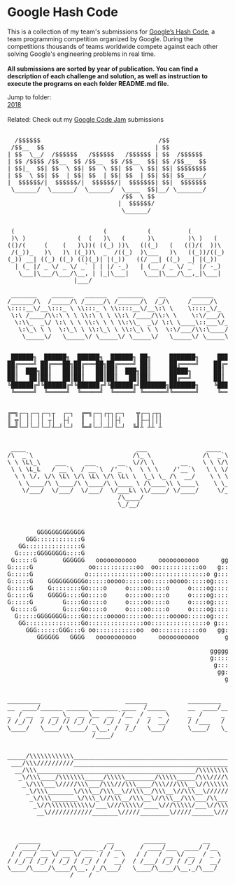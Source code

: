 <h1>Google Hash Code</h1>

This is a collection of my team's submissions for <a href="https://hashcode.withgoogle.com/">Google’s Hash Code</a>, a team programming competition organized by Google. During the competitions thousands of teams worldwide compete against each other solving Google's engineering problems in real time.
<br><br>
<b>All submissions are sorted by year of publication. You can find a description of each challenge and solution, as well as instruction to execute the programs on each folder README.md file.</b>
<br>

Jump to folder:<br>
<a href="https://github.com/yogurt1989/Google-Hash-Code/tree/master/2018">2018</a><br>
<br>
Related: Check out my <a href="https://github.com/yogurt1989/Google-Code-JAM/tree/master">Google Code Jam</a> submissions<br>
<br>

<pre>
  /$$$$$$                                /$$                  /$$$$$$                  /$$                    /$$$$$                        
 /$$__  $$                              | $$                 /$$__  $$                | $$                   |__  $$                        
| $$  \__/  /$$$$$$   /$$$$$$   /$$$$$$ | $$  /$$$$$$       | $$  \__/  /$$$$$$   /$$$$$$$  /$$$$$$             | $$  /$$$$$$  /$$$$$$/$$$$ 
| $$ /$$$$ /$$__  $$ /$$__  $$ /$$__  $$| $$ /$$__  $$      | $$       /$$__  $$ /$$__  $$ /$$__  $$            | $$ |____  $$| $$_  $$_  $$
| $$|_  $$| $$  \ $$| $$  \ $$| $$  \ $$| $$| $$$$$$$$      | $$      | $$  \ $$| $$  | $$| $$$$$$$$       /$$  | $$  /$$$$$$$| $$ \ $$ \ $$
| $$  \ $$| $$  | $$| $$  | $$| $$  | $$| $$| $$_____/      | $$    $$| $$  | $$| $$  | $$| $$_____/      | $$  | $$ /$$__  $$| $$ | $$ | $$
|  $$$$$$/|  $$$$$$/|  $$$$$$/|  $$$$$$$| $$|  $$$$$$$      |  $$$$$$/|  $$$$$$/|  $$$$$$$|  $$$$$$$      |  $$$$$$/|  $$$$$$$| $$ | $$ | $$
 \______/  \______/  \______/  \____  $$|__/ \_______/       \______/  \______/  \_______/ \_______/       \______/  \_______/|__/ |__/ |__/
                               /$$  \ $$                                                                                                    
                              |  $$$$$$/                                                                                                    
                               \______/    


 (                        (           (          (                               
 )\ )              (  (   )\   (      )\         )\ )   (      (      )     )    
(()/(     (    (   )\))( ((_) ))\   (((_)   (   (()/(  ))\     )\  ( /(    (     
 /(_))_   )\   )\ ((_))\  _  /((_)  )\___   )\   ((_))/((_)   ((_) )(_))   )\  ' 
(_)) __| ((_) ((_) (()(_)| |(_))   ((/ __| ((_)  _| |(_))    _ | |((_)_  _((_))  
  | (_ |/ _ \/ _ \/ _` | | |/ -_)   | (__ / _ \/ _` |/ -_)  | || |/ _` || '  \() 
   \___|\___/\___/\__, | |_|\___|    \___|\___/\__,_|\___|   \__/ \__,_||_|_|_|  
                  |___/ 

 _______    ______   ______   _______    __       ______       ______   ______   ______   ______       _________  ________   ___ __ __     
/______/\  /_____/\ /_____/\ /______/\  /_/\     /_____/\     /_____/\ /_____/\ /_____/\ /_____/\     /________/\/_______/\ /__//_//_/\    
\::::__\/__\:::_ \ \\:::_ \ \\::::__\/__\:\ \    \::::_\/_    \:::__\/ \:::_ \ \\:::_ \ \\::::_\/_    \__.::.__\/\::: _  \ \\::\| \| \ \   
 \:\ /____/\\:\ \ \ \\:\ \ \ \\:\ /____/\\:\ \    \:\/___/\    \:\ \  __\:\ \ \ \\:\ \ \ \\:\/___/\     /_\::\ \  \::(_)  \ \\:.      \ \  
  \:\\_  _\/ \:\ \ \ \\:\ \ \ \\:\\_  _\/ \:\ \____\::___\/_    \:\ \/_/\\:\ \ \ \\:\ \ \ \\::___\/_    \:.\::\ \  \:: __  \ \\:.\-/\  \ \ 
   \:\_\ \ \  \:\_\ \ \\:\_\ \ \\:\_\ \ \  \:\/___/\\:\____/\    \:\_\ \ \\:\_\ \ \\:\/.:| |\:\____/\    \: \  \ \  \:.\ \  \ \\. \  \  \ \
    \_____\/   \_____\/ \_____\/ \_____\/   \_____\/ \_____\/     \_____\/ \_____\/ \____/_/ \_____\/     \_____\/   \__\/\__\/ \__\/ \__\/
               
               
 ██████╗  ██████╗  ██████╗  ██████╗ ██╗     ███████╗     ██████╗ ██████╗ ██████╗ ███████╗         ██╗ █████╗ ███╗   ███╗
██╔════╝ ██╔═══██╗██╔═══██╗██╔════╝ ██║     ██╔════╝    ██╔════╝██╔═══██╗██╔══██╗██╔════╝         ██║██╔══██╗████╗ ████║
██║  ███╗██║   ██║██║   ██║██║  ███╗██║     █████╗      ██║     ██║   ██║██║  ██║█████╗           ██║███████║██╔████╔██║
██║   ██║██║   ██║██║   ██║██║   ██║██║     ██╔══╝      ██║     ██║   ██║██║  ██║██╔══╝      ██   ██║██╔══██║██║╚██╔╝██║
╚██████╔╝╚██████╔╝╚██████╔╝╚██████╔╝███████╗███████╗    ╚██████╗╚██████╔╝██████╔╝███████╗    ╚█████╔╝██║  ██║██║ ╚═╝ ██║
 ╚═════╝  ╚═════╝  ╚═════╝  ╚═════╝ ╚══════╝╚══════╝     ╚═════╝ ╚═════╝ ╚═════╝ ╚══════╝     ╚════╝ ╚═╝  ╚═╝╚═╝     ╚═╝


╔═╗┌─┐┌─┐┌─┐┬  ┌─┐  ╔═╗┌─┐┌┬┐┌─┐   ╦┌─┐┌┬┐
║ ╦│ ││ ││ ┬│  ├┤   ║  │ │ ││├┤    ║├─┤│││
╚═╝└─┘└─┘└─┘┴─┘└─┘  ╚═╝└─┘─┴┘└─┘  ╚╝┴ ┴┴ ┴ 


 ____                              ___                ____                __                _____                           
/\  _`\                           /\_ \              /\  _`\             /\ \              /\___ \                          
\ \ \L\_\    ___     ___      __  \//\ \       __    \ \ \/\_\    ___    \_\ \      __     \/__/\ \     __       ___ ___    
 \ \ \L_L   / __`\  / __`\  /'_ `\  \ \ \    /'__`\   \ \ \/_/_  / __`\  /'_` \   /'__`\      _\ \ \  /'__`\   /' __` __`\  
  \ \ \/, \/\ \L\ \/\ \L\ \/\ \L\ \  \_\ \_ /\  __/    \ \ \L\ \/\ \L\ \/\ \L\ \ /\  __/     /\ \_\ \/\ \L\.\_ /\ \/\ \/\ \ 
   \ \____/\ \____/\ \____/\ \____ \ /\____\\ \____\    \ \____/\ \____/\ \___,_\\ \____\    \ \____/\ \__/.\_\\ \_\ \_\ \_\
    \/___/  \/___/  \/___/  \/___L\ \\/____/ \/____/     \/___/  \/___/  \/__,_ / \/____/     \/___/  \/__/\/_/ \/_/\/_/\/_/
                              /\____/                                                                                       
                              \_/__/ 

                                                                                                                                                                                                                                                           
                                                                                                                                                             dddddddd                                                                                      
        GGGGGGGGGGGGG                                                     lllllll                                  CCCCCCCCCCCCC                             d::::::d                                   JJJJJJJJJJJ                                        
     GGG::::::::::::G                                                     l:::::l                               CCC::::::::::::C                             d::::::d                                   J:::::::::J                                        
   GG:::::::::::::::G                                                     l:::::l                             CC:::::::::::::::C                             d::::::d                                   J:::::::::J                                        
  G:::::GGGGGGGG::::G                                                     l:::::l                            C:::::CCCCCCCC::::C                             d:::::d                                    JJ:::::::JJ                                        
 G:::::G       GGGGGG   ooooooooooo      ooooooooooo      ggggggggg   gggggl::::l     eeeeeeeeeeee          C:::::C       CCCCCC   ooooooooooo       ddddddddd:::::d     eeeeeeeeeeee                     J:::::J  aaaaaaaaaaaaa      mmmmmmm    mmmmmmm   
G:::::G               oo:::::::::::oo  oo:::::::::::oo   g:::::::::ggg::::gl::::l   ee::::::::::::ee       C:::::C               oo:::::::::::oo   dd::::::::::::::d   ee::::::::::::ee                   J:::::J  a::::::::::::a   mm:::::::m  m:::::::mm 
G:::::G              o:::::::::::::::oo:::::::::::::::o g:::::::::::::::::gl::::l  e::::::eeeee:::::ee     C:::::C              o:::::::::::::::o d::::::::::::::::d  e::::::eeeee:::::ee                 J:::::J  aaaaaaaaa:::::a m::::::::::mm::::::::::m
G:::::G    GGGGGGGGGGo:::::ooooo:::::oo:::::ooooo:::::og::::::ggggg::::::ggl::::l e::::::e     e:::::e     C:::::C              o:::::ooooo:::::od:::::::ddddd:::::d e::::::e     e:::::e                 J:::::j           a::::a m::::::::::::::::::::::m
G:::::G    G::::::::Go::::o     o::::oo::::o     o::::og:::::g     g:::::g l::::l e:::::::eeeee::::::e     C:::::C              o::::o     o::::od::::::d    d:::::d e:::::::eeeee::::::e                 J:::::J    aaaaaaa:::::a m:::::mmm::::::mmm:::::m
G:::::G    GGGGG::::Go::::o     o::::oo::::o     o::::og:::::g     g:::::g l::::l e:::::::::::::::::e      C:::::C              o::::o     o::::od:::::d     d:::::d e:::::::::::::::::e      JJJJJJJ     J:::::J  aa::::::::::::a m::::m   m::::m   m::::m
G:::::G        G::::Go::::o     o::::oo::::o     o::::og:::::g     g:::::g l::::l e::::::eeeeeeeeeee       C:::::C              o::::o     o::::od:::::d     d:::::d e::::::eeeeeeeeeee       J:::::J     J:::::J a::::aaaa::::::a m::::m   m::::m   m::::m
 G:::::G       G::::Go::::o     o::::oo::::o     o::::og::::::g    g:::::g l::::l e:::::::e                 C:::::C       CCCCCCo::::o     o::::od:::::d     d:::::d e:::::::e                J::::::J   J::::::Ja::::a    a:::::a m::::m   m::::m   m::::m
  G:::::GGGGGGGG::::Go:::::ooooo:::::oo:::::ooooo:::::og:::::::ggggg:::::gl::::::le::::::::e                 C:::::CCCCCCCC::::Co:::::ooooo:::::od::::::ddddd::::::dde::::::::e               J:::::::JJJ:::::::Ja::::a    a:::::a m::::m   m::::m   m::::m
   GG:::::::::::::::Go:::::::::::::::oo:::::::::::::::o g::::::::::::::::gl::::::l e::::::::eeeeeeee          CC:::::::::::::::Co:::::::::::::::o d:::::::::::::::::d e::::::::eeeeeeee        JJ:::::::::::::JJ a:::::aaaa::::::a m::::m   m::::m   m::::m
     GGG::::::GGG:::G oo:::::::::::oo  oo:::::::::::oo   gg::::::::::::::gl::::::l  ee:::::::::::::e            CCC::::::::::::C oo:::::::::::oo   d:::::::::ddd::::d  ee:::::::::::::e          JJ:::::::::JJ    a::::::::::aa:::am::::m   m::::m   m::::m
        GGGGGG   GGGG   ooooooooooo      ooooooooooo       gggggggg::::::gllllllll    eeeeeeeeeeeeee               CCCCCCCCCCCCC   ooooooooooo      ddddddddd   ddddd    eeeeeeeeeeeeee            JJJJJJJJJ       aaaaaaaaaa  aaaammmmmm   mmmmmm   mmmmmm
                                                                   g:::::g                                                                                                                                                                                 
                                                       gggggg      g:::::g                                                                                                                                                                                 
                                                       g:::::gg   gg:::::g                                                                                                                                                                                 
                                                        g::::::ggg:::::::g                                                                                                                                                                                 
                                                         gg:::::::::::::g                                                                                                                                                                                  
                                                           ggg::::::ggg                                                                                                                                                                                    
                                                              gggggg    
                              
_________                       ______           _________       _________           _________                    
__  ____/______ ______ _______ ____  /_____      __  ____/______ ______  /_____      ______  /______ ________ ___ 
_  / __  _  __ \_  __ \__  __ `/__  / _  _ \     _  /     _  __ \_  __  / _  _ \     ___ _  / _  __ `/__  __ `__ \
/ /_/ /  / /_/ // /_/ /_  /_/ / _  /  /  __/     / /___   / /_/ // /_/ /  /  __/     / /_/ /  / /_/ / _  / / / / /
\____/   \____/ \____/ _\__, /  /_/   \___/      \____/   \____/ \__,_/   \___/      \____/   \__,_/  /_/ /_/ /_/ 
                       /____/                                                                                                                                                                                                                                                                                                                                             


_____/\\\\\\\\\\\\___________________________________________/\\\\\\____________________________________/\\\\\\\\\_______________________/\\\________________________________/\\\\\\\\\\\____________________________________        
 ___/\\\//////////___________________________________________\////\\\_________________________________/\\\////////_______________________\/\\\_______________________________\/////\\\///_____________________________________       
  __/\\\___________________________________________/\\\\\\\\_____\/\\\_______________________________/\\\/________________________________\/\\\___________________________________\/\\\________________________________________      
   _\/\\\____/\\\\\\\_____/\\\\\________/\\\\\_____/\\\////\\\____\/\\\________/\\\\\\\\_____________/\\\_________________/\\\\\___________\/\\\______/\\\\\\\\____________________\/\\\______/\\\\\\\\\_______/\\\\\__/\\\\\___     
    _\/\\\___\/////\\\___/\\\///\\\____/\\\///\\\__\//\\\\\\\\\____\/\\\______/\\\/////\\\___________\/\\\_______________/\\\///\\\____/\\\\\\\\\____/\\\/////\\\___________________\/\\\_____\////////\\\____/\\\///\\\\\///\\\_    
     _\/\\\_______\/\\\__/\\\__\//\\\__/\\\__\//\\\__\///////\\\____\/\\\_____/\\\\\\\\\\\____________\//\\\_____________/\\\__\//\\\__/\\\////\\\___/\\\\\\\\\\\____________________\/\\\_______/\\\\\\\\\\__\/\\\_\//\\\__\/\\\_   
      _\/\\\_______\/\\\_\//\\\__/\\\__\//\\\__/\\\___/\\_____\\\____\/\\\____\//\\///////______________\///\\\__________\//\\\__/\\\__\/\\\__\/\\\__\//\\///////______________/\\\___\/\\\______/\\\/////\\\__\/\\\__\/\\\__\/\\\_  
       _\//\\\\\\\\\\\\/___\///\\\\\/____\///\\\\\/___\//\\\\\\\\___/\\\\\\\\\__\//\\\\\\\\\\______________\////\\\\\\\\\__\///\\\\\/___\//\\\\\\\/\\__\//\\\\\\\\\\___________\//\\\\\\\\\______\//\\\\\\\\/\\_\/\\\__\/\\\__\/\\\_ 
        __\////////////_______\/////________\/////______\////////___\/////////____\//////////__________________\/////////_____\/////______\///////\//____\//////////_____________\/////////________\////////\//__\///___\///___\///__



   ______                  __        ______          __            __              
  / ____/___  ____  ____ _/ /__     / ____/___  ____/ /__         / /___ _____ ___ 
 / / __/ __ \/ __ \/ __ `/ / _ \   / /   / __ \/ __  / _ \   __  / / __ `/ __ `__ \
/ /_/ / /_/ / /_/ / /_/ / /  __/  / /___/ /_/ / /_/ /  __/  / /_/ / /_/ / / / / / /
\____/\____/\____/\__, /_/\___/   \____/\____/\__,_/\___/   \____/\__,_/_/ /_/ /_/ 
                 /____/  
</pre>